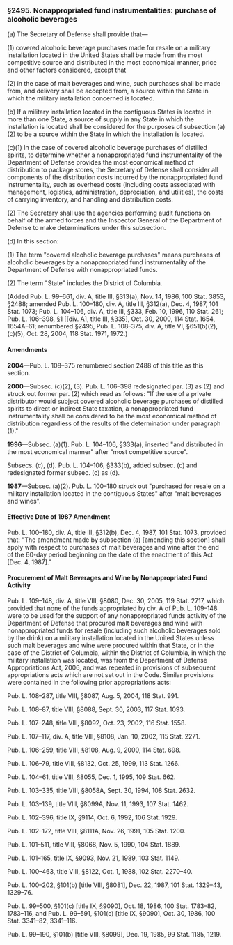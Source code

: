 ### §2495. Nonappropriated fund instrumentalities: purchase of alcoholic beverages ###

(a) The Secretary of Defense shall provide that—

(1) covered alcoholic beverage purchases made for resale on a military installation located in the United States shall be made from the most competitive source and distributed in the most economical manner, price and other factors considered, except that

(2) in the case of malt beverages and wine, such purchases shall be made from, and delivery shall be accepted from, a source within the State in which the military installation concerned is located.

(b) If a military installation located in the contiguous States is located in more than one State, a source of supply in any State in which the installation is located shall be considered for the purposes of subsection (a)(2) to be a source within the State in which the installation is located.

(c)(1) In the case of covered alcoholic beverage purchases of distilled spirits, to determine whether a nonappropriated fund instrumentality of the Department of Defense provides the most economical method of distribution to package stores, the Secretary of Defense shall consider all components of the distribution costs incurred by the nonappropriated fund instrumentality, such as overhead costs (including costs associated with management, logistics, administration, depreciation, and utilities), the costs of carrying inventory, and handling and distribution costs.

(2) The Secretary shall use the agencies performing audit functions on behalf of the armed forces and the Inspector General of the Department of Defense to make determinations under this subsection.

(d) In this section:

(1) The term "covered alcoholic beverage purchases" means purchases of alcoholic beverages by a nonappropriated fund instrumentality of the Department of Defense with nonappropriated funds.

(2) The term "State" includes the District of Columbia.

(Added Pub. L. 99–661, div. A, title III, §313(a), Nov. 14, 1986, 100 Stat. 3853, §2488; amended Pub. L. 100–180, div. A, title III, §312(a), Dec. 4, 1987, 101 Stat. 1073; Pub. L. 104–106, div. A, title III, §333, Feb. 10, 1996, 110 Stat. 261; Pub. L. 106–398, §1 [[div. A], title III, §335], Oct. 30, 2000, 114 Stat. 1654, 1654A–61; renumbered §2495, Pub. L. 108–375, div. A, title VI, §651(b)(2), (c)(5), Oct. 28, 2004, 118 Stat. 1971, 1972.)

#### Amendments ####

**2004**—Pub. L. 108–375 renumbered section 2488 of this title as this section.

**2000**—Subsec. (c)(2), (3). Pub. L. 106–398 redesignated par. (3) as (2) and struck out former par. (2) which read as follows: "If the use of a private distributor would subject covered alcoholic beverage purchases of distilled spirits to direct or indirect State taxation, a nonappropriated fund instrumentality shall be considered to be the most economical method of distribution regardless of the results of the determination under paragraph (1)."

**1996**—Subsec. (a)(1). Pub. L. 104–106, §333(a), inserted "and distributed in the most economical manner" after "most competitive source".

Subsecs. (c), (d). Pub. L. 104–106, §333(b), added subsec. (c) and redesignated former subsec. (c) as (d).

**1987**—Subsec. (a)(2). Pub. L. 100–180 struck out "purchased for resale on a military installation located in the contiguous States" after "malt beverages and wines".

#### Effective Date of 1987 Amendment ####

Pub. L. 100–180, div. A, title III, §312(b), Dec. 4, 1987, 101 Stat. 1073, provided that: "The amendment made by subsection (a) [amending this section] shall apply with respect to purchases of malt beverages and wine after the end of the 60-day period beginning on the date of the enactment of this Act [Dec. 4, 1987]."

#### Procurement of Malt Beverages and Wine by Nonappropriated Fund Activity ####

Pub. L. 109–148, div. A, title VIII, §8080, Dec. 30, 2005, 119 Stat. 2717, which provided that none of the funds appropriated by div. A of Pub. L. 109–148 were to be used for the support of any nonappropriated funds activity of the Department of Defense that procured malt beverages and wine with nonappropriated funds for resale (including such alcoholic beverages sold by the drink) on a military installation located in the United States unless such malt beverages and wine were procured within that State, or in the case of the District of Columbia, within the District of Columbia, in which the military installation was located, was from the Department of Defense Appropriations Act, 2006, and was repeated in provisions of subsequent appropriations acts which are not set out in the Code. Similar provisions were contained in the following prior appropriations acts:

Pub. L. 108–287, title VIII, §8087, Aug. 5, 2004, 118 Stat. 991.

Pub. L. 108–87, title VIII, §8088, Sept. 30, 2003, 117 Stat. 1093.

Pub. L. 107–248, title VIII, §8092, Oct. 23, 2002, 116 Stat. 1558.

Pub. L. 107–117, div. A, title VIII, §8108, Jan. 10, 2002, 115 Stat. 2271.

Pub. L. 106–259, title VIII, §8108, Aug. 9, 2000, 114 Stat. 698.

Pub. L. 106–79, title VIII, §8132, Oct. 25, 1999, 113 Stat. 1266.

Pub. L. 104–61, title VIII, §8055, Dec. 1, 1995, 109 Stat. 662.

Pub. L. 103–335, title VIII, §8058A, Sept. 30, 1994, 108 Stat. 2632.

Pub. L. 103–139, title VIII, §8099A, Nov. 11, 1993, 107 Stat. 1462.

Pub. L. 102–396, title IX, §9114, Oct. 6, 1992, 106 Stat. 1929.

Pub. L. 102–172, title VIII, §8111A, Nov. 26, 1991, 105 Stat. 1200.

Pub. L. 101–511, title VIII, §8068, Nov. 5, 1990, 104 Stat. 1889.

Pub. L. 101–165, title IX, §9093, Nov. 21, 1989, 103 Stat. 1149.

Pub. L. 100–463, title VIII, §8122, Oct. 1, 1988, 102 Stat. 2270–40.

Pub. L. 100–202, §101(b) [title VIII, §8081], Dec. 22, 1987, 101 Stat. 1329–43, 1329–76.

Pub. L. 99–500, §101(c) [title IX, §9090], Oct. 18, 1986, 100 Stat. 1783–82, 1783–116, and Pub. L. 99–591, §101(c) [title IX, §9090], Oct. 30, 1986, 100 Stat. 3341–82, 3341–116.

Pub. L. 99–190, §101(b) [title VIII, §8099], Dec. 19, 1985, 99 Stat. 1185, 1219.